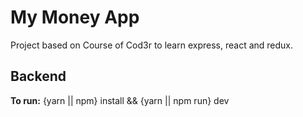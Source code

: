 # My Money App

Project based on Course of Cod3r to learn express, react and redux.

## Backend 
  <b>To run:</b> {yarn || npm} install && {yarn || npm run} dev



